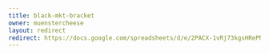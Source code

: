 ```yaml
---
title: black-mkt-bracket
owner: muenstercheese
layout: redirect
redirect: https://docs.google.com/spreadsheets/d/e/2PACX-1vRj73kgsHRePNR21Af9mz7gv31uLFxl0Gt4qR0m85Ti9k25U4wcG1SxKotmepQRSWtZGy6b5T5VnSxF/pubhtml?gid=445203233&single=true
---
```

